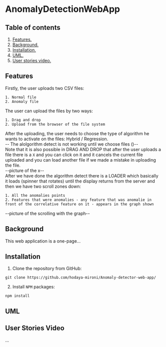 # AnomalyDetectionWebApp

## Table of contents
1. [ Features. ](#feat)  
2. [ Background. ](#back)  
3. [ Installation. ](#inst)
4. [ UML. ](#UML)
5. [ User stories video. ](#user)

<a name="feat"></a>
## Features
Firstly, the user uploads two CSV files:  
```
1. Normal file
2. Anomaly file  
```

The user can upload the files by two ways:  
```
1. Drag and drop
2. Upload from the browser of the file system  
```

After the uploading, the user needs to choose the type of algorithm he wants to activate on the files: Hybrid / Regression.  
-- The alolgorithm detect is not working until we choose files ()--  
Note that it is also possible in DRAG AND DROP that after the user uploads a file there is a `X` and you can click on it and it cancels the current file uploaded and you can load another file if we made a mistake in uploading the file.  
--picture of the x--  
After we have done the algorithm detect there is a LOADER which basically it loads (spinner that rotates) until the display returns from the server and then we have two scroll zones down:  
```
1. All the anomalies points
2. Features that were anomalies - any feature that was anomalie in front of the correlative feature on it - appears in the graph shown  
```
--picture of the scrolling with the graph--

<a name="back"></a>
## Background
This web application is a one-page...

<a name="inst"></a>
## Installation
1. Clone the repository from GitHub:  
```
git clone https://github.com/hodaya-mironi/Anomaly-detector-web-app/
```  

2. Install `NPM` packages:  
```
npm install  
```  

<a name="UML"></a>
## UML

<a name="user"></a>
## User Stories Video
...
